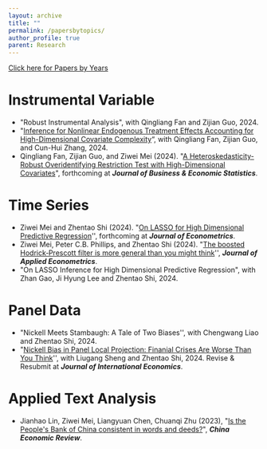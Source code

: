```yaml
---
layout: archive
title: ""
permalink: /papersbytopics/
author_profile: true 
parent: Research
---
```


[Click here for Papers by Years](http://ziweimei.github.io/research)

Instrumental Variable
======

- "Robust Instrumental Analysis", with Qingliang Fan and Zijian Guo, 2024.
- "[Inference for Nonlinear Endogenous Treatment Effects Accounting for High-Dimensional Covariate Complexity](http://arxiv.org/abs/2310.08063)“, with Qingliang Fan, Zijian Guo, and Cun-Hui Zhang, 2024.
- Qingliang Fan, Zijian Guo, and Ziwei Mei (2024). "[A Heteroskedasticity-Robust Overidentifying Restriction Test with High-Dimensional Covariates](https://www.tandfonline.com/doi/full/10.1080/07350015.2024.2388654)",  forthcoming at  ***Journal of Business & Economic Statistics***.

Time Series
======

- Ziwei Mei and Zhentao Shi (2024). "[On LASSO for High Dimensional Predictive Regression](https://arxiv.org/abs/2212.07052)'',  forthcoming at  ***Journal of Econometrics***.   
- Ziwei Mei, Peter C.B. Phillips, and Zhentao Shi (2024). "[The boosted Hodrick‐Prescott filter is more general than you might think](https://onlinelibrary.wiley.com/doi/10.1002/jae.3086)'', ***Journal of Applied Econometrics***.
- "On LASSO Inference for High Dimensional Predictive Regression", with Zhan Gao, Ji Hyung Lee and Zhentao Shi, 2024.

Panel Data
======

- "Nickell Meets Stambaugh: A Tale of Two Biases'', with Chengwang Liao and Zhentao Shi, 2024.  
- "[Nickell Bias in Panel Local Projection: Finanial Crises Are Worse Than You Think](https://arxiv.org/abs/2302.13455)'', with Liugang Sheng and Zhentao Shi, 2024. Revise & Resubmit at  ***Journal of International Economics***. 

Applied Text Analysis
======

- Jianhao Lin, Ziwei Mei, Liangyuan Chen, Chuanqi Zhu (2023), "[Is the People's Bank of China consistent in words and deeds?](https://www.sciencedirect.com/science/article/pii/S1043951X23000044)", ***China Economic Review***. 



